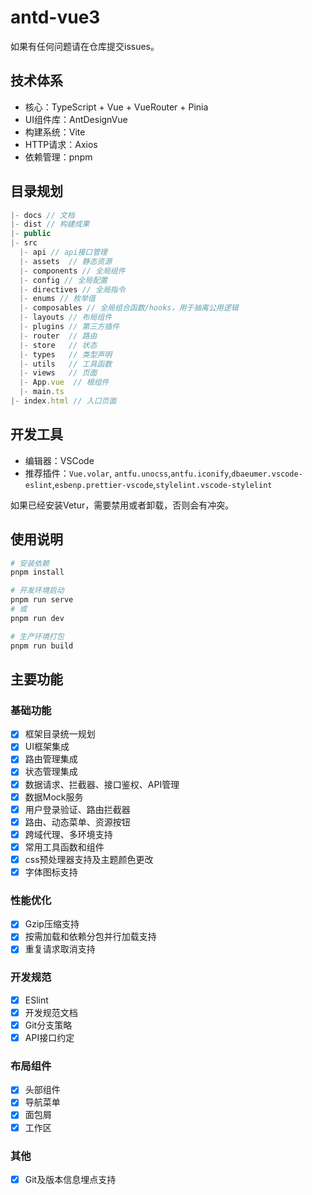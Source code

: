 # antd-vue3

如果有任何问题请在仓库提交issues。

## 技术体系
- 核心：TypeScript + Vue + VueRouter + Pinia
- UI组件库：AntDesignVue
- 构建系统：Vite
- HTTP请求：Axios
- 依赖管理：pnpm

## 目录规划
```js
|- docs // 文档
|- dist // 构建成果
|- public
|- src
  |- api // api接口管理
  |- assets  // 静态资源
  |- components // 全局组件
  |- config // 全局配置
  |- directives // 全局指令
  |- enums // 枚举值
  |- composables // 全局组合函数/hooks，用于抽离公用逻辑
  |- layouts // 布局组件
  |- plugins // 第三方插件
  |- router  // 路由
  |- store   // 状态
  |- types   // 类型声明
  |- utils   // 工具函数
  |- views   // 页面
  |- App.vue  // 根组件
  |- main.ts
|- index.html // 入口页面
```


## 开发工具
- 编辑器：VSCode
- 推荐插件：`Vue.volar`, `antfu.unocss`,`antfu.iconify`,`dbaeumer.vscode-eslint`,`esbenp.prettier-vscode`,`stylelint.vscode-stylelint`

如果已经安装Vetur，需要禁用或者卸载，否则会有冲突。

## 使用说明
``` bash
# 安装依赖
pnpm install

# 开发环境启动
pnpm run serve
# 或
pnpm run dev

# 生产环境打包
pnpm run build

```


## 主要功能

### 基础功能
- [x] 框架目录统一规划
- [x] UI框架集成
- [x] 路由管理集成
- [x] 状态管理集成
- [x] 数据请求、拦截器、接口鉴权、API管理
- [x] 数据Mock服务
- [x] 用户登录验证、路由拦截器
- [x] 路由、动态菜单、资源按钮
- [x] 跨域代理、多环境支持
- [x] 常用工具函数和组件
- [x] css预处理器支持及主题颜色更改
- [x] 字体图标支持

### 性能优化
- [x] Gzip压缩支持
- [x] 按需加载和依赖分包并行加载支持
- [x] 重复请求取消支持

### 开发规范
- [x] ESlint
- [x] 开发规范文档
- [x] Git分支策略
- [x] API接口约定

### 布局组件
- [x] 头部组件
- [x] 导航菜单
- [x] 面包屑
- [x] 工作区
### 其他
- [x] Git及版本信息埋点支持
